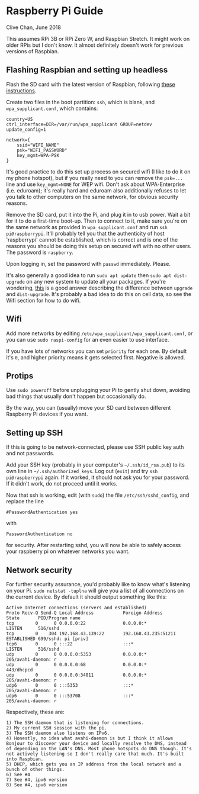 # Raspberry Pi Guide

Clive Chan, June 2018

This assumes RPi 3B or RPi Zero W, and Raspbian Stretch. It might work on older RPis but I don't know. It almost definitely doesn't work for previous versions of Raspbian.

## Flashing Raspbian and setting up headless
Flash the SD card with the latest version of Raspbian, following [these instructions](https://www.raspberrypi.org/documentation/installation/installing-images/).

Create two files in the boot partition: `ssh`, which is blank, and `wpa_supplicant.conf`, which contains:

```
country=US
ctrl_interface=DIR=/var/run/wpa_supplicant GROUP=netdev
update_config=1

network={
    ssid="WIFI_NAME"
    psk="WIFI_PASSWORD"
    key_mgmt=WPA-PSK
}
```

It's good practice to do this set up process on secured wifi (I like to do it on my phone hotspot), but if you really need to you can remove the `psk=...` line and use `key_mgmt=NONE` for WEP wifi. Don't ask about WPA-Enterprise (i.e. eduroam); it's really hard and eduroam also additionally refuses to let you talk to other computers on the same network, for obvious security reasons.

Remove the SD card, put it into the Pi, and plug it in to usb power. Wait a bit for it to do a first-time boot-up. Then to connect to it, make sure you're on the same network as provided in `wpa_supplicant.conf` and run `ssh pi@raspberrypi`. It'll probably tell you that the authenticity of host 'raspberrypi' cannot be established, which is correct and is one of the reasons you should be doing this setup on secured wifi with no other users. The password is `raspberry`.

Upon logging in, set the password with `passwd` immediately. Please.

It's also generally a good idea to run `sudo apt update` then `sudo apt dist-upgrade` on any new system to update all your packages. If you're wondering, [this](https://askubuntu.com/a/226213) is a good answer describing the difference between `upgrade` and `dist-upgrade`. It's probably a bad idea to do this on cell data, so see the Wifi section for how to do wifi.

## Wifi

Add more networks by editing `/etc/wpa_supplicant/wpa_supplicant.conf`, or you can use `sudo raspi-config` for an even easier to use interface.

If you have lots of networks you can set `priority` for each one. By default it's `0`, and higher priority means it gets selected first. Negative is allowed.

## Protips

Use `sudo poweroff` before unplugging your Pi to gently shut down, avoiding bad things that usually don't happen but occasionally do.

By the way, you can (usually) move your SD card between different Raspberry Pi devices if you want.

## Setting up SSH

If this is going to be network-connected, please use SSH public key auth and not passwords.

Add your SSH key (probably in your computer's `~/.ssh/id_rsa.pub`) to its own line in `~/.ssh/authorized_keys`. Log out (`exit`) and try `ssh pi@raspberrypi` again. If it worked, it should not ask you for your password. If it didn't work, do not proceed until it works.

Now that ssh is working, edit (with `sudo`) the file `/etc/ssh/sshd_config`, and replace the line

```
#PasswordAuthentication yes
```

with

```
PasswordAuthentication no
```

for security. After restarting sshd, you will now be able to safely access your raspberry pi on whatever networks you want.

## Network security

For further security assurance, you'd probably like to know what's listening on your Pi. `sudo netstat -tuplna` will give you a list of all connections on the current device. By default it should output something like this:

```
Active Internet connections (servers and established)
Proto Recv-Q Send-Q Local Address           Foreign Address         State       PID/Program name
tcp        0      0 0.0.0.0:22              0.0.0.0:*               LISTEN      516/sshd
tcp        0    304 192.168.43.139:22       192.168.43.235:51211    ESTABLISHED 699/sshd: pi [priv]
tcp6       0      0 :::22                   :::*                    LISTEN      516/sshd
udp        0      0 0.0.0.0:5353            0.0.0.0:*                           205/avahi-daemon: r
udp        0      0 0.0.0.0:68              0.0.0.0:*                           443/dhcpcd
udp        0      0 0.0.0.0:34011           0.0.0.0:*                           205/avahi-daemon: r
udp6       0      0 :::5353                 :::*                                205/avahi-daemon: r
udp6       0      0 :::53708                :::*                                205/avahi-daemon: r
```

Respectively, these are:

```
1) The SSH daemon that is listening for connections.
2) My current SSH session with the pi.
3) The SSH daemon also listens on IPv6.
4) Honestly, no idea what avahi-daemon is but I think it allows Bonjour to discover your device and locally resolve the DNS, instead of depending on the LAN's DNS. Most phone hotspots do DNS though. It's not actively listening so I don't really care that much. It's built into Raspbian.
5) DHCP, which gets you an IP address from the local network and a bunch of other things.
6) See #4
7) See #4, ipv6 version
8) See #4, ipv6 version
```
